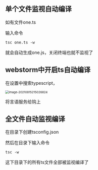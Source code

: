## 单个文件监视自动编译

如有文件one.ts

输入命令

```node
tsc one.ts -w
```

就会自动生成one.js，关闭终端也就不监视了

## webstorm中开启ts自动编译

在设置中搜索typescript，

<img src="D:\github\Docusaurus_blog\static\img\image-20210815215026824.png" alt="image-20210815215026824" style="zoom:67%;" />

将言语服务给钩上

## 全文件自动监视编译

在目录下创建tsconfig.json

然后在目录下输入命令

```
tsc -w
```

这下目录下的所有ts文件全部被监视编译了
